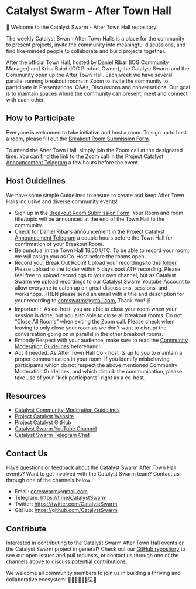 # Catalyst Swarm - After Town Hall

👋 Welcome to the Catalyst Swarm - After Town Hall repository!

The weekly Catalyst Swarm After Town Halls is a place for the community to present projects, invite the community into meaningful discussions, and find like-minded people to collaborate and build projects together. 

After the official Town Hall, hosted by Daniel Ribar (IOG Community Manager) and Kriss Baird (IOG Product Owner), the Catalyst Swarm and the Community open up the After Town Hall. Each week we have several parallel running breakout rooms in Zoom to invite the community to participate in Presentations, Q&As, Discussions and conversations. Our goal is to maintain spaces where the community can present, meet and connect with each other.

## How to Participate

Everyone is welcomed to take initiative and host a room. To sign up to host a room, please fill out the [Breakout Room Submission Form](https://forms.gle/rQrrZSCVEyekF8sG9).

To attend the After Town Hall, simply join the Zoom call at the designated time. You can find the link to the Zoom call in the [Project Catalyst Announcement Telegram](https://t.me/cardanocatalyst) a few hours before the event.

## Host Guidelines

We have some simple Guidelines to ensure to create and keep After Town Halls inclusive and diverse community events!

- Sign up in the [Breakout Room Submission Form](https://forms.gle/rQrrZSCVEyekF8sG9). Your Room and room title/topic will be announced at the end of the Town Hall to the community.
- Check for Daniel Ribar’s announcement in the [Project Catalyst Announcement Telegram](https://t.me/cardanocatalyst) a couple hours before the Town Hall for confirmation of your Breakout Room.
- Be punctual in the Town Hall 18.00 UTC. To be able to record your room, we will assign you as Co-Host before the rooms open.
- Record your Break Out Room! Upload your recordings to this [folder](https://drive.google.com/drive/folders/1-FHuAwwG1znyapQyOzqO0y-1RfwoT8V_?usp=sharing). Please upload to the folder within 5 days post ATH recording. Please feel free to upload recordings to your own channel, but as Catalyst Swarm we upload recordings to our Catalyst Swarm Youtube Account to allow everyone to catch up on great discussions, sessions, and workshops. THEN please send an email with a title and description for your recording to coreswarm@gmail.com, Thank You! ✌
- Important :: As co-host, you are able to close your room when your session is done, but you also able to close all breakout rooms. Do not “Close All Rooms” when exiting the Zoom call. Please check when leaving to only close your room as we don’t want to disrupt the conversation going on in parallel in the other breakout rooms.
- Embody Respect with your audience, make sure to read the [Community Moderation Guidelines](https://github.com/Catalyst-Swarm/Swarm-Wiki/wiki/Community-Moderation-Guidelines) beforehand!
- Act if needed. As After Town Hall Co - host its up to you to maintain a proper communication in your room. If you identify misbehaving participants which do not respect the above mentioned  Community Moderation Guidelines, and which disturb the communication, please take use of your “kick participants” right as a co-host.

## Resources

- [Catalyst Community Moderation Guidelines](https://iohk.zendesk.com/hc/en-us/articles/900005813763-Catalyst-Community-Moderation-Guidelines)
- [Project Catalyst Website](https://cardano.ideascale.com/)
- [Project Catalyst GitHub](https://github.com/input-output-hk/cardano-ideas)
- [Catalyst Swarm YouTube Channel](https://www.youtube.com/channel/UCIwJcVjg8cMj1Aw7A7Cbx2w)
- [Catalyst Swarm Telegram Chat](https://t.me/CatalystSwarm)

## Contact Us

Have questions or feedback about the Catalyst Swarm After Town Hall events? Want to get involved with the Catalyst Swarm team? Contact us through one of the channels below:

- Email: coreswarm@gmail.com
- Telegram: https://t.me/CatalystSwarm
- Twitter: https://twitter.com/CatalystSwarm
- GitHub: https://github.com/CatalystSwarm

## Contribute

Interested in contributing to the Catalyst Swarm After Town Hall events or the Catalyst Swarm project in general? Check out our [GitHub repository](https://github.com/CatalystSwarm) to see our open issues and pull requests, or contact us through one of the channels above to discuss potential contributions. 

We welcome all community members to join us in building a thriving and collaborative ecosystem! 🚀🌟👨‍🚀👩‍🚀💻💬
